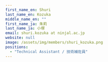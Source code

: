 ```yaml
---
first_name_en: Shuri
last_name_en: Kozuka
middle_name_en: ""
first_name_ja: 朱莉
last_name_ja: 小塚
email: shuri.kozuka at ninjal.ac.jp
website: null
image: /assets/img/members/shuri_kozuka.png
positions: 
  - "Technical Assistant / 技術補佐員"
---
```

